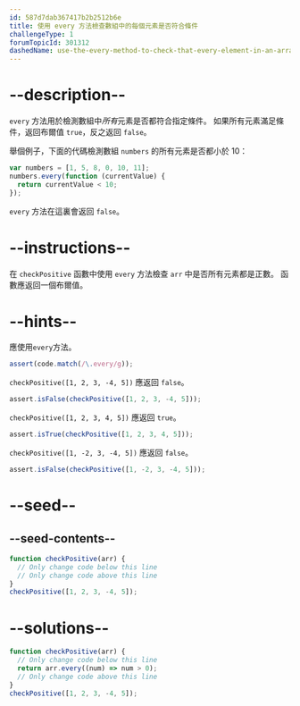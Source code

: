 ```yaml
---
id: 587d7dab367417b2b2512b6e
title: 使用 every 方法檢查數組中的每個元素是否符合條件
challengeType: 1
forumTopicId: 301312
dashedName: use-the-every-method-to-check-that-every-element-in-an-array-meets-a-criteria
---
```


# --description--

`every` 方法用於檢測數組中*所有*元素是否都符合指定條件。 如果所有元素滿足條件，返回布爾值 `true`，反之返回 `false`。

舉個例子，下面的代碼檢測數組 `numbers` 的所有元素是否都小於 10：

```js
var numbers = [1, 5, 8, 0, 10, 11];
numbers.every(function (currentValue) {
  return currentValue < 10;
});
```

`every` 方法在這裏會返回 `false`。

# --instructions--

在 `checkPositive` 函數中使用 `every` 方法檢查 `arr` 中是否所有元素都是正數。 函數應返回一個布爾值。

# --hints--

應使用`every`方法。

```js
assert(code.match(/\.every/g));
```

`checkPositive([1, 2, 3, -4, 5])` 應返回 `false`。

```js
assert.isFalse(checkPositive([1, 2, 3, -4, 5]));
```

`checkPositive([1, 2, 3, 4, 5])` 應返回 `true`。

```js
assert.isTrue(checkPositive([1, 2, 3, 4, 5]));
```

`checkPositive([1, -2, 3, -4, 5])` 應返回 `false`。

```js
assert.isFalse(checkPositive([1, -2, 3, -4, 5]));
```

# --seed--

## --seed-contents--

```js
function checkPositive(arr) {
  // Only change code below this line
  // Only change code above this line
}
checkPositive([1, 2, 3, -4, 5]);
```

# --solutions--

```js
function checkPositive(arr) {
  // Only change code below this line
  return arr.every((num) => num > 0);
  // Only change code above this line
}
checkPositive([1, 2, 3, -4, 5]);
```
